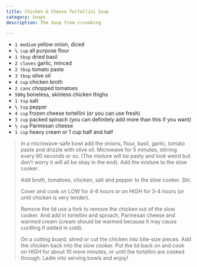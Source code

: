 ```yaml
---
title: Chicken & Cheese Tortellini Soup 
category: Soups
description: The Soup from r/cooking

--- 
```

* `1 medium` yellow onion, diced
* `⅓ cup` all purpose flour
* `1 tbsp` dried basil
* `2 cloves` garlic, minced
* `2 tbsp` tomato paste
* `3 tbsp` olive oil
* `4 cup` chicken broth
* `2 cans` chopped tomatoes
* `500g` boneless, skinless chicken thighs
* `1 tsp` salt
* `½ tsp` pepper
* `4 cup` frozen cheese tortellini (or you can use fresh)
* `3 cup` packed spinach (you can definitely add more than this if you want)
* `½ cup` Parmesan cheese
* `1 cup` heavy cream or 1 cup half and half
 
> In a microwave-safe bowl add the onions, flour, basil, garlic, tomato paste and drizzle with olive oil. Microwave for 5 minutes, stirring every 90 seconds or so. (The mixture will be pasty and look weird but don’t worry it will all be okay in the end). Add the mixture to the slow cooker.
>
> Add broth, tomatoes, chicken, salt and pepper to the slow cooker. Stir.
>
> Cover and cook on LOW for 4-6 hours or on HIGH for 3-4 hours (or until chicken is very tender).
>
> Remove the lid use a fork to remove the chicken out of the slow cooker.  And add in tortellini and spinach, Parmesan cheese and warmed cream (cream should be warmed because it may cause curdling if added in cold).
>
> On a cutting board, shred or cut the chicken into bite-size pieces. Add the chicken back into the slow cooker. Put the lid back on and cook on HIGH for about 10 more minutes, or until the tortellini are cooked through. Ladle into serving bowls and enjoy!

